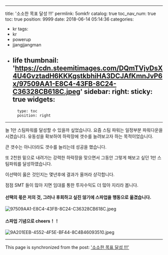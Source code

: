 
---
title: '소소한 목표 달성 !!!'
permlink: 5omkfr
catalog: true
toc_nav_num: true
toc: true
position: 9999
date: 2018-06-14 05:14:36
categories:
- kr
tags:
- kr
- powerup
- jjangjjangman
- life
thumbnail: 'https://cdn.steemitimages.com/DQmTVjvDsX4U4GvztadH6KKKgstkbhiHA3DCJAfKmnJvP6x/97509AA1-E8C4-43FB-8C24-C36328CB618C.jpeg'
sidebar:
    right:
        sticky: true
widgets:
    -
        type: toc
        position: right
---


늘 1만 스팀파워를 달성할 수 있을까 싶었습니다. 
요즘 스팀 파워는 일정부분 파워다운을 시켰습니다. 
유동성을 확보하여 하락장에 갯수를 늘려보고자 하는 목적이었습니다. 

큰 갯수는 아니더라도 갯수를 늘리는데 성공을 했습니다. 

또 2천원 밑으로 내려가는 강력한 하락장을 맞으면서 그동안 그렇게 해보고 싶던 1만 스팀파워를 달성하였습니다.  

이선택이 옳은 것인지는 몇년후에 결과가 올꺼라 샹각합니다. 

점점 SMT 들이 많아 지면 임대를 통한 투자수익도 더 많아 지리라 봅니다. 

#### 선택의 몫은 저의 것, 그러나 후회하고 싶진 않기에 스파업을 행동으로 옮겼습니다. 


![97509AA1-E8C4-43FB-8C24-C36328CB618C.jpeg](https://cdn.steemitimages.com/DQmTVjvDsX4U4GvztadH6KKKgstkbhiHA3DCJAfKmnJvP6x/97509AA1-E8C4-43FB-8C24-C36328CB618C.jpeg)

#### 스파업 기념으로 cheers！！
![9A201EEB-4552-4F5E-BF44-8C4B46093510.jpeg](https://cdn.steemitimages.com/DQmbzYTqGRVua9jm5b3USw2oaiWb3du62P3haLgCV7oKDgf/9A201EEB-4552-4F5E-BF44-8C4B46093510.jpeg)

- - -

This page is synchronized from the post: ['소소한 목표 달성 !!!'](https://steemit.com/@kingbit/5omkfr)

